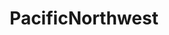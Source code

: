 ---
title: PacificNorthwest
crosslinks:
- AMAAggregator
- Eugene
- mildlyinteresting
- IAmA
- CascadianPreppers
---